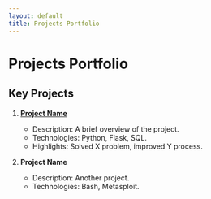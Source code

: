 ```yaml
---
layout: default
title: Projects Portfolio
---
```


# Projects Portfolio

## Key Projects
1. **[Project Name](https://github.com/yourusername/project-repo)**  
   - Description: A brief overview of the project.
   - Technologies: Python, Flask, SQL.
   - Highlights: Solved X problem, improved Y process.

2. **Project Name**  
   - Description: Another project.
   - Technologies: Bash, Metasploit.
